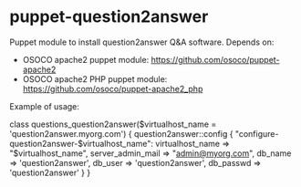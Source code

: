 puppet-question2answer
======================

Puppet module to install question2answer Q&amp;A software. Depends on:

  * OSOCO apache2 puppet module: https://github.com/osoco/puppet-apache2
  * OSOCO apache2 PHP puppet module: https://github.com/osoco/puppet-apache2_php

Example of usage:

  class questions_question2answer($virtualhost_name = 'question2answer.myorg.com') {
    question2answer::config { "configure-question2answer-$virtualhost_name":
        virtualhost_name => "$virtualhost_name",
        server_admin_mail => "admin@myorg.com",
        db_name => 'question2answer',
        db_user => 'question2answer',
        db_passwd => 'question2answer'
    }
  }
